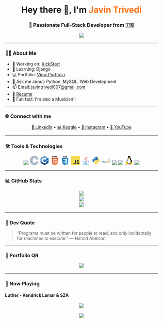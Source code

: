 <h1 align="center">Hey there 👋, I'm <span style="color:#f97316;">Javin Trivedi</span></h1>
<h3 align="center">🚀 Passionate Full-Stack Developer from 🇮🇳</h3>

<p align="center">
  <img src="https://readme-typing-svg.demolab.com?font=Fira+Code&duration=3000&pause=1000&color=F7931E&center=true&width=435&lines=Turning+coffee+into+code...;Always+learning+something+new!;Let's+build+cool+stuff+together." />
</p>

---

### 👨‍💻 About Me

- 🔭 Working on: [KickStart](https://github.com/javintrivedi/KickStart)
- 🌱 Learning: Django
- 💻 Portfolio: [View Portfolio](https://portfolio-javintrivedis-projects.vercel.app/)
- 💬 Ask me about: Python, MySQL, Web Development
- 📫 Email: [javintrivedi007@gmail.com](mailto:javintrivedi007@gmail.com)
- 📄 [Resume](https://drive.google.com/file/d/1MaXNA3qQ8SFIbPvK8qlIbBNxUQpOqskT/view?usp=share_link)
- 🎸 Fun fact: I'm also a Musician!!

---

### 🌐 Connect with me

<p align="center">
  <a href="https://linkedin.com/in/javintrivedi" target="_blank">🔗 LinkedIn</a> •
  <a href="https://kaggle.com/quarancreativejt" target="_blank">📊 Kaggle</a> •
  <a href="https://instagram.com/javintrivedi" target="_blank">📸 Instagram</a> •
  <a href="https://www.youtube.com/c/@quarancreativejt" target="_blank">🎥 YouTube</a>
</p>

---

### 🛠️ Tools & Technologies

<p align="center">
  <img src="https://cdn.worldvectorlogo.com/logos/arduino-1.svg" width="30"/>
  <img src="https://raw.githubusercontent.com/devicons/devicon/master/icons/c/c-original.svg" width="30"/>
  <img src="https://raw.githubusercontent.com/devicons/devicon/master/icons/cplusplus/cplusplus-original.svg" width="30"/>
  <img src="https://raw.githubusercontent.com/devicons/devicon/master/icons/html5/html5-original-wordmark.svg" width="30"/>
  <img src="https://raw.githubusercontent.com/devicons/devicon/master/icons/css3/css3-original-wordmark.svg" width="30"/>
  <img src="https://raw.githubusercontent.com/devicons/devicon/master/icons/javascript/javascript-original.svg" width="30"/>
  <img src="https://raw.githubusercontent.com/devicons/devicon/master/icons/java/java-original.svg" width="30"/>
  <img src="https://raw.githubusercontent.com/devicons/devicon/master/icons/python/python-original.svg" width="30"/>
  <img src="https://raw.githubusercontent.com/devicons/devicon/master/icons/mysql/mysql-original-wordmark.svg" width="30"/>
  <img src="https://cdn.worldvectorlogo.com/logos/django.svg" width="30"/>
  <img src="https://www.vectorlogo.zone/logos/pocoo_flask/pocoo_flask-icon.svg" width="30"/>
  <img src="https://raw.githubusercontent.com/devicons/devicon/master/icons/linux/linux-original.svg" width="30"/>
  <img src="https://www.vectorlogo.zone/logos/git-scm/git-scm-icon.svg" width="30"/>
</p>

---

### 📊 GitHub Stats

<p align="center">
  <img src="https://github-readme-stats.vercel.app/api/top-langs?username=javintrivedi&layout=compact&theme=dark" />
  <br/>
  <img src="https://github-readme-stats.vercel.app/api?username=javintrivedi&show_icons=true&theme=dark" />
  <br/>
  <img src="https://github-readme-streak-stats.herokuapp.com/?user=javintrivedi&theme=dark" />
</p>

---

### 💬 Dev Quote
> “Programs must be written for people to read, and only incidentally for machines to execute.” — Harold Abelson

---

### 🔗 Portfolio QR

<p align="center">
  <img src="https://api.qrserver.com/v1/create-qr-code/?size=150x150&data=https://portfolio-javintrivedis-projects.vercel.app/" width="150" />
</p>

---

### 🎵 Now Playing
 <h4>Luther - Kendrick Lamar & SZA</h4>
<p align="center">
  <a href="https://open.spotify.com/track/2CGNAOSuO1MEFCbBRgUzjd" target="_blank">
    <img src="https://i.scdn.co/image/ab67616d0000b27309d6ed214f03fbb663e46531" width="200" />
  </a>
</p>

<p align="center">
  <img src="https://komarev.com/ghpvc/?username=javintrivedi&label=Profile%20views&color=0e75b6&style=flat" />
</p>
